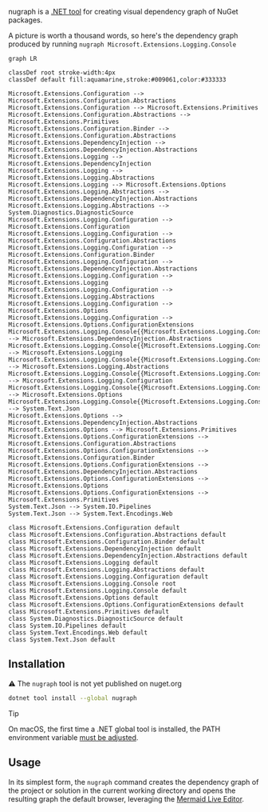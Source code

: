 nugraph is a [.NET tool](https://learn.microsoft.com/en-us/dotnet/core/tools/global-tools) for creating visual dependency graph of NuGet packages.

A picture is worth a thousand words, so here's the dependency graph produced by running `nugraph Microsoft.Extensions.Logging.Console`

```mermaid
graph LR

classDef root stroke-width:4px
classDef default fill:aquamarine,stroke:#009061,color:#333333

Microsoft.Extensions.Configuration --> Microsoft.Extensions.Configuration.Abstractions
Microsoft.Extensions.Configuration --> Microsoft.Extensions.Primitives
Microsoft.Extensions.Configuration.Abstractions --> Microsoft.Extensions.Primitives
Microsoft.Extensions.Configuration.Binder --> Microsoft.Extensions.Configuration.Abstractions
Microsoft.Extensions.DependencyInjection --> Microsoft.Extensions.DependencyInjection.Abstractions
Microsoft.Extensions.Logging --> Microsoft.Extensions.DependencyInjection
Microsoft.Extensions.Logging --> Microsoft.Extensions.Logging.Abstractions
Microsoft.Extensions.Logging --> Microsoft.Extensions.Options
Microsoft.Extensions.Logging.Abstractions --> Microsoft.Extensions.DependencyInjection.Abstractions
Microsoft.Extensions.Logging.Abstractions --> System.Diagnostics.DiagnosticSource
Microsoft.Extensions.Logging.Configuration --> Microsoft.Extensions.Configuration
Microsoft.Extensions.Logging.Configuration --> Microsoft.Extensions.Configuration.Abstractions
Microsoft.Extensions.Logging.Configuration --> Microsoft.Extensions.Configuration.Binder
Microsoft.Extensions.Logging.Configuration --> Microsoft.Extensions.DependencyInjection.Abstractions
Microsoft.Extensions.Logging.Configuration --> Microsoft.Extensions.Logging
Microsoft.Extensions.Logging.Configuration --> Microsoft.Extensions.Logging.Abstractions
Microsoft.Extensions.Logging.Configuration --> Microsoft.Extensions.Options
Microsoft.Extensions.Logging.Configuration --> Microsoft.Extensions.Options.ConfigurationExtensions
Microsoft.Extensions.Logging.Console{{Microsoft.Extensions.Logging.Console}} --> Microsoft.Extensions.DependencyInjection.Abstractions
Microsoft.Extensions.Logging.Console{{Microsoft.Extensions.Logging.Console}} --> Microsoft.Extensions.Logging
Microsoft.Extensions.Logging.Console{{Microsoft.Extensions.Logging.Console}} --> Microsoft.Extensions.Logging.Abstractions
Microsoft.Extensions.Logging.Console{{Microsoft.Extensions.Logging.Console}} --> Microsoft.Extensions.Logging.Configuration
Microsoft.Extensions.Logging.Console{{Microsoft.Extensions.Logging.Console}} --> Microsoft.Extensions.Options
Microsoft.Extensions.Logging.Console{{Microsoft.Extensions.Logging.Console}} --> System.Text.Json
Microsoft.Extensions.Options --> Microsoft.Extensions.DependencyInjection.Abstractions
Microsoft.Extensions.Options --> Microsoft.Extensions.Primitives
Microsoft.Extensions.Options.ConfigurationExtensions --> Microsoft.Extensions.Configuration.Abstractions
Microsoft.Extensions.Options.ConfigurationExtensions --> Microsoft.Extensions.Configuration.Binder
Microsoft.Extensions.Options.ConfigurationExtensions --> Microsoft.Extensions.DependencyInjection.Abstractions
Microsoft.Extensions.Options.ConfigurationExtensions --> Microsoft.Extensions.Options
Microsoft.Extensions.Options.ConfigurationExtensions --> Microsoft.Extensions.Primitives
System.Text.Json --> System.IO.Pipelines
System.Text.Json --> System.Text.Encodings.Web

class Microsoft.Extensions.Configuration default
class Microsoft.Extensions.Configuration.Abstractions default
class Microsoft.Extensions.Configuration.Binder default
class Microsoft.Extensions.DependencyInjection default
class Microsoft.Extensions.DependencyInjection.Abstractions default
class Microsoft.Extensions.Logging default
class Microsoft.Extensions.Logging.Abstractions default
class Microsoft.Extensions.Logging.Configuration default
class Microsoft.Extensions.Logging.Console root
class Microsoft.Extensions.Logging.Console default
class Microsoft.Extensions.Options default
class Microsoft.Extensions.Options.ConfigurationExtensions default
class Microsoft.Extensions.Primitives default
class System.Diagnostics.DiagnosticSource default
class System.IO.Pipelines default
class System.Text.Encodings.Web default
class System.Text.Json default
```

## Installation

⚠️ The `nugraph` tool is not yet published on nuget.org

```sh
dotnet tool install --global nugraph
```

> [!TIP]
> On macOS, the first time a .NET global tool is installed, the PATH environment variable [must be adjusted](https://github.com/dotnet/sdk/issues/9415#issuecomment-406915716).

## Usage

In its simplest form, the `nugraph` command creates the dependency graph of the project or solution in the current working directory and opens the resulting graph the default browser, leveraging the [Mermaid Live Editor](https://mermaid.live).